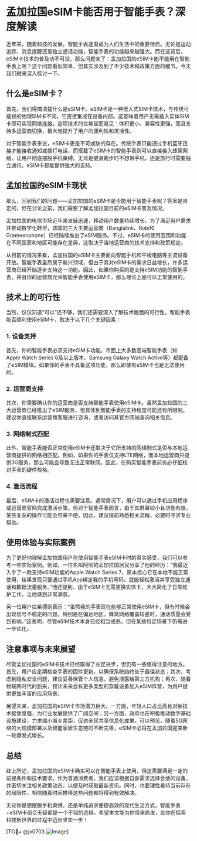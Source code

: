 # 孟加拉国eSIM卡能否用于智能手表？深度解读

近年来，随着科技的发展，智能手表逐渐成为人们生活中的重要伴侣。无论是运动追踪、消息提醒还是独立通话功能，智能手表的功能越来越强大。而在这背后，eSIM卡技术的普及功不可没。那么问题来了：孟加拉国的eSIM卡能不能用在智能手表上呢？这个问题看似简单，但其实涉及到了不少技术和政策方面的细节。今天我们就来深入探讨一下。

## 什么是eSIM卡？

首先，我们得搞清楚什么是eSIM卡。eSIM卡是一种嵌入式SIM卡技术，与传统可插拔的物理SIM卡不同，它直接集成在设备内部。这意味着用户无需插入实体SIM卡即可实现网络连接。这项技术的优势显而易见：体积更小、兼容性更强，而且支持多运营商切换，极大地提升了用户的便利性和灵活性。

对于智能手表来说，eSIM卡更是不可或缺的存在。传统手表只能通过手机蓝牙连接才能接收通知或拨打电话，而搭载了eSIM卡的智能手表则可以直接接入蜂窝网络，让用户彻底摆脱手机束缚。无论是健身跑步时不想带手机，还是旅行时需要独立通讯，eSIM卡都能提供强大的支持。

## 孟加拉国的eSIM卡现状

那么，回到我们的问题——孟加拉国的eSIM卡是否能用于智能手表呢？答案是肯定的，但在讨论之前，我们需要了解孟加拉国目前的eSIM卡普及情况。

孟加拉国的电信市场近年来发展迅速，移动用户数量持续增长。为了满足用户需求并推动数字化转型，该国的三大主要运营商（Banglalink、Robi和Grameenphone）已经陆续推出了eSIM服务。不过，eSIM卡的使用范围和功能在不同国家和地区可能存在差异，这取决于当地运营商的技术支持和政策规定。

从目前的情况来看，孟加拉国的eSIM卡主要面向智能手机和平板电脑等主流设备开放。智能手表虽然属于新兴领域，但由于其对eSIM卡的需求日益增长，许多运营商已经开始逐步支持这一功能。因此，如果你购买的是支持eSIM功能的智能手表，并且你的运营商允许智能手表使用eSIM卡，那么理论上是可以正常使用的。

## 技术上的可行性

当然，仅仅知道“可以”还不够，我们还需要深入了解技术层面的可行性。智能手表能否顺利使用eSIM卡，取决于以下几个关键因素：

### 1. **设备支持**
首先，你的智能手表必须支持eSIM卡功能。市面上大多数高端智能手表（如Apple Watch Series 6及以上版本、Samsung Galaxy Watch Active等）都配备了eSIM模块。如果你的手表不具备这项功能，那么即使有eSIM卡也是无法使用的。

### 2. **运营商支持**
其次，你需要确认你的运营商是否支持智能手表使用eSIM卡。虽然孟加拉国的三大运营商已经推出了eSIM服务，但具体到智能手表的支持程度可能还有所限制。建议你直接联系运营商客服进行咨询，或者访问其官方网站查询相关信息。

### 3. **网络制式匹配**
此外，智能手表能否正常使用eSIM卡还取决于它所支持的网络制式是否与本地运营商提供的网络相匹配。例如，如果你的手表仅支持LTE网络，而本地运营商只提供3G服务，那么可能会导致无法正常联网。因此，在购买智能手表前务必仔细核对手表的硬件规格。

### 4. **激活流程**
最后，eSIM卡的激活过程也需要注意。通常情况下，用户可以通过手机应用程序或运营商官网完成激活步骤。但对于智能手表而言，由于其屏幕较小且功能有限，某些复杂的操作可能会带来不便。因此，建议提前熟悉相关流程，必要时寻求专业帮助。

## 使用体验与实际案例

为了更好地理解孟加拉国用户在使用智能手表eSIM卡时的真实感受，我们可以参考一些实际案例。例如，一位名叫阿明的孟加拉国居民分享了他的经历：“我最近入手了一款支持eSIM功能的Apple Watch Series 7，原本担心它在本地不能正常使用，结果发现只要通过手机App绑定我的手机号码，就能轻松激活并享受独立通话和数据流量服务。”他还提到，由于eSIM卡无需更换实体卡，大大简化了日常维护工作，让他感到非常满意。

另一位用户拉希德则表示：“虽然我的手表现在能够正常使用eSIM卡，但有时候会出现信号不稳定的问题。特别是在偏远地区，蜂窝网络覆盖较差时，通话质量会受到影响。”这表明，尽管eSIM技术本身已经相当成熟，但在某些特定场景下仍需进一步优化。

## 注意事项与未来展望

尽管孟加拉国的eSIM卡技术已经取得了长足进步，但仍有一些值得注意的地方。首先，用户应定期检查手表的固件更新，以确保系统始终处于最佳状态；其次，考虑到隐私安全问题，建议妥善保管个人信息，避免泄露给第三方机构；再次，随着物联网时代的到来，预计未来会有更多类型的穿戴设备加入eSIM阵营，为用户提供更加丰富的应用场景。

展望未来，孟加拉国的eSIM卡市场潜力巨大。一方面，年轻人口占比高且对新技术接受度强，为行业发展提供了广阔空间；另一方面，政府也在积极推动数字基础设施建设，力求缩小城乡差距，促进全民共享信息化成果。可以预见，随着5G网络的大规模部署以及智能家居生态链的不断完善，eSIM卡必将在孟加拉国迎来新一轮爆发式增长。

## 总结

综上所述，孟加拉国的eSIM卡确实可以在智能手表上使用，但这需要满足一定的前提条件和技术要求。作为普通消费者，我们应该根据自身需求选择合适的设备，并密切关注相关政策动态，以便及时获取最新资讯。同时，也要理性看待当前存在的局限性，相信随着时间推移这些问题都将得到有效解决。

无论你是想摆脱手机束缚，还是单纯追求便捷高效的现代生活方式，智能手表+eSIM卡组合无疑都是一个不错的选择。希望本文能为你带来启发，助你在探索科技新世界的过程中迈出坚实一步！

[TG💪+ @jx0703 ![Image](https://github.com/user-attachments/assets/dbca1d08-cadb-493c-b0ec-ad6f7a83f270)]